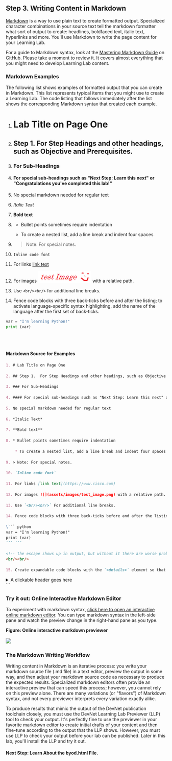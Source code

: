 ## Step 3. Writing Content in Markdown

[Markdown](https://en.wikipedia.org/wiki/Markdown) is a way to use plain text to create formatted output. Specialized character combinations in your source text tell the markdown formatter what sort of output to create: headlines, boldfaced text, italic text, hyperlinks and more. You'll use Markdown to write the page content for your Learning Lab.

For a guide to Markdown syntax, look at the [Mastering Markdown Guide](https://guides.github.com/features/mastering-markdown/) on GitHub. Please take a moment to review it. It covers almost everything that you might need to develop Learning Lab content.

### Markdown Examples
The following list shows examples of formatted output that you can create in Markdown. This list represents typical items that you might use to create a Learning Lab. The code listing that follows immediately after the list shows the corresponding Markdown syntax that created each example.

1. # Lab Title on Page One

2. ## Step 1.  For Step Headings and other headings, such as Objective and Prerequisites.

3. ### For Sub-Headings

4. #### For special sub-headings such as "Next Step: Learn this next" or "Congratulations you've completed this lab!"

5. No special markdown needed for regular text

6. *Italic Text*

7. **Bold text**

8. * Bullet points sometimes require indentation

    * To create a nested list, add a line break and indent four spaces

9. > Note: For special notes.

10. `Inline code font`

11. For links [link text](https://www.cisco.com)

12. For images ![](assets/images/test_image.png) with a relative path.

13. Use `<br/><br/>` for additional line breaks.

14. Fence code blocks with three back-ticks before and after the listing; to activate language-specific syntax highlighting, add the name of the language after the first set of back-ticks.
``` python
var = "I'm learning Python!"
print (var)
```
<br/><br/>

#### Markdown Source for Examples

```markdown
1. # Lab Title on Page One

2. ## Step 1.  For Step Headings and other headings, such as Objective and Prerequisites.

3. ### For Sub-Headings

4. #### For special sub-headings such as "Next Step: Learn this next" or "Congratulations, you've completed this lab!"

5. No special markdown needed for regular text

6. *Italic Text*

7. **Bold text**

8. * Bullet points sometimes require indentation

    * To create a nested list, add a line break and indent four spaces

9. > Note: For special notes.

10. `Inline code font`

11. For links [link text](https://www.cisco.com)

12. For images ![](assets/images/test_image.png) with a relative path.

13. Use `<br/><br/>` For additional line breaks.

14. Fence code blocks with three back-ticks before and after the listing; to activate language-specific syntax highlighting, add the name of the language after the first set of back-ticks.

\``` python
var = "I'm learning Python!"
print (var)
``` ```

<!-- the escape shows up in output, but without it there are worse problems. -->
<br/><br/>

15. Create expandable code blocks with the `<details>` element so that the user can expand to see examples in the web browser.

```
<details>
<summary> A clickable header goes here </summary>
Text that becomes visible only after clicking on the header goes here.
</details>
```

### Try it out: Online Interactive Markdown Editor

To experiment with markdown syntax, [click here to open an interactive online markdown editor](https://jbt.github.io/markdown-editor/#ZVDLTgMxDLznK+bGBe0PcOYPkDi7ibWJunWC7bD07+sVVZGKj57xPPz+zXr12mSFV3Jc+0Tp8uJwWrE3rwn3Idjg3GhDrqSUnRXGX5MlM5qhTx/TQYY0Al+VRoXzjy/pszZnGxTEpyEpsHDfGFsTPinT2R6ghvAqXbksKX105ICdI4nwjj+TJnfzV1ApuMTB0Sa2wik9dA/ehfRc+i6wPjXzW/A4lJpG123DiaEshcPxKEL/sv1+yZzU7TnHcgM=). You can type markdown syntax in the left-side pane and watch the preview change in the right-hand pane as you type.

<b>Figure: Online interactive markdown previewer</b>
<br/><br/>
![](assets/images/markdown_vs_output.png)

### The Markdown Writing Workflow
Writing content in Markdown is an iterative process: you write your markdown source file (.md file) in a text editor, preview the output in some way, and then adjust your markdown source code as necessary to produce the expected results. Specialized markdown editors often provide an interactive preview that can speed this process; however, you cannot rely on this preview alone. There are many variations (or "flavors") of Markdown syntax, and not every previewer interprets every variation exactly alike.

To produce results that mimic the output of the DevNet publication toolchain closely, you must use the DevNet Learning Lab Previewer (LLP) tool to check your output. It's perfectly fine to use the previewer in your favorite markdown editor to create initial drafts of your content and then fine-tune according to the output that the LLP shows. However, you must use LLP to check your output before your lab can be published. Later in this lab, you'll install the LLP and try it out.     

#### Next Step: Learn About the byod.html File.
